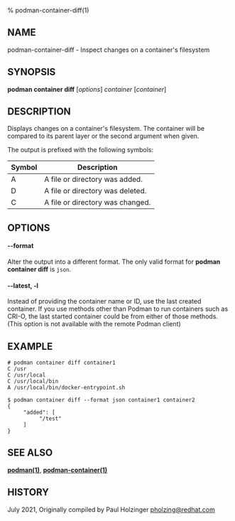 % podman-container-diff(1)

## NAME
podman\-container\-diff - Inspect changes on a container's filesystem

## SYNOPSIS
**podman container diff** [*options*] *container* [*container*]

## DESCRIPTION
Displays changes on a container's filesystem. The container will be compared to its parent layer or the second argument when given.

The output is prefixed with the following symbols:

| Symbol | Description |
|--------|-------------|
| A | A file or directory was added.   |
| D | A file or directory was deleted. |
| C | A file or directory was changed. |

## OPTIONS

#### **--format**

Alter the output into a different format. The only valid format for **podman container diff** is `json`.

#### **--latest**, **-l**

Instead of providing the container name or ID, use the last created container. If you use methods other than Podman
to run containers such as CRI-O, the last started container could be from either of those methods. (This option is not available with the remote Podman client)

## EXAMPLE

```
# podman container diff container1
C /usr
C /usr/local
C /usr/local/bin
A /usr/local/bin/docker-entrypoint.sh
```

```
$ podman container diff --format json container1 container2
{
     "added": [
          "/test"
     ]
}
```

## SEE ALSO
**[podman(1)](podman.1.md)**, **[podman-container(1)](podman-container.1.md)**

## HISTORY
July 2021, Originally compiled by Paul Holzinger <pholzing@redhat.com>
